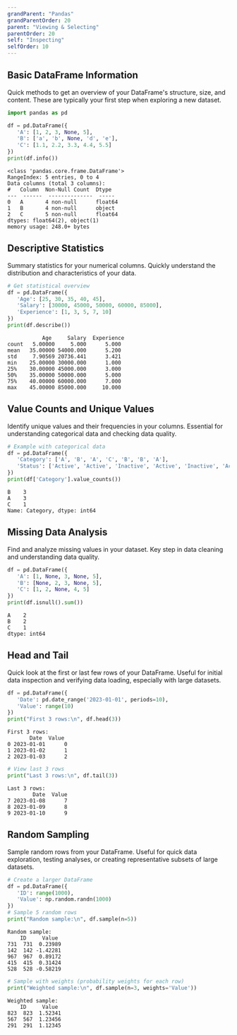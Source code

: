 ```yaml
---
grandParent: "Pandas"
grandParentOrder: 20
parent: "Viewing & Selecting"
parentOrder: 20
self: "Inspecting"
selfOrder: 10
---
```


## Basic DataFrame Information
Quick methods to get an overview of your DataFrame's structure, size, and content. These are typically your first step when exploring a new dataset.

```python
import pandas as pd

df = pd.DataFrame({
   'A': [1, 2, 3, None, 5],
   'B': ['a', 'b', None, 'd', 'e'],
   'C': [1.1, 2.2, 3.3, 4.4, 5.5]
})
print(df.info())
```
```output
<class 'pandas.core.frame.DataFrame'>
RangeIndex: 5 entries, 0 to 4
Data columns (total 3 columns):
#   Column  Non-Null Count  Dtype  
---  ------  --------------  -----  
0   A       4 non-null      float64
1   B       4 non-null      object 
2   C       5 non-null      float64
dtypes: float64(2), object(1)
memory usage: 248.0+ bytes
```

## Descriptive Statistics
Summary statistics for your numerical columns. Quickly understand the distribution and characteristics of your data.

```python
# Get statistical overview
df = pd.DataFrame({
   'Age': [25, 30, 35, 40, 45],
   'Salary': [30000, 45000, 50000, 60000, 85000],
   'Experience': [1, 3, 5, 7, 10]
})
print(df.describe())
```
```output
           Age     Salary  Experience
count   5.00000     5.000      5.000
mean   35.00000 54000.000      5.200
std     7.90569 20736.441      3.421
min    25.00000 30000.000      1.000
25%    30.00000 45000.000      3.000
50%    35.00000 50000.000      5.000
75%    40.00000 60000.000      7.000
max    45.00000 85000.000     10.000
```

## Value Counts and Unique Values
Identify unique values and their frequencies in your columns. Essential for understanding categorical data and checking data quality.

```python
# Example with categorical data
df = pd.DataFrame({
   'Category': ['A', 'B', 'A', 'C', 'B', 'B', 'A'],
   'Status': ['Active', 'Active', 'Inactive', 'Active', 'Inactive', 'Active', 'Active']
})
print(df['Category'].value_counts())
```
```output
B    3
A    3
C    1
Name: Category, dtype: int64
```

## Missing Data Analysis
Find and analyze missing values in your dataset. Key step in data cleaning and understanding data quality.

```python
df = pd.DataFrame({
   'A': [1, None, 3, None, 5],
   'B': [None, 2, 3, None, 5],
   'C': [1, 2, None, 4, 5]
})
print(df.isnull().sum())
```
```output
A    2
B    2
C    1
dtype: int64
```

## Head and Tail
Quick look at the first or last few rows of your DataFrame. Useful for initial data inspection and verifying data loading, especially with large datasets.

```python
df = pd.DataFrame({
   'Date': pd.date_range('2023-01-01', periods=10),
   'Value': range(10)
})
print("First 3 rows:\n", df.head(3))
```
```output
First 3 rows:
       Date  Value
0 2023-01-01      0
1 2023-01-02      1
2 2023-01-03      2
```

```python
# View last 3 rows
print("Last 3 rows:\n", df.tail(3))
```
```output
Last 3 rows:
        Date  Value
7 2023-01-08      7
8 2023-01-09      8
9 2023-01-10      9
```

## Random Sampling
Sample random rows from your DataFrame. Useful for quick data exploration, testing analyses, or creating representative subsets of large datasets.

```python
# Create a larger DataFrame
df = pd.DataFrame({
   'ID': range(1000),
   'Value': np.random.randn(1000)
})
# Sample 5 random rows
print("Random sample:\n", df.sample(n=5))
```
```output
Random sample:
    ID     Value
731  731  0.23989
142  142 -1.42281
967  967  0.89172
415  415  0.31424
528  528 -0.58219
```

```python
# Sample with weights (probability weights for each row)
print("Weighted sample:\n", df.sample(n=3, weights='Value'))
```
```output
Weighted sample:
    ID     Value
823  823  1.52341
567  567  1.23456
291  291  1.12345
```